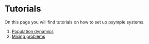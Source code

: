 # Tutorials

On this page you will find tutorials on how to set up psymple systems. 

1. [Population dynamics](population_dynamics/malthusian_population.md)
2. [Mixing problems](mixing_problems/single_tank.md)